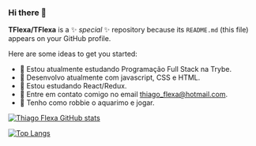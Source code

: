 ### Hi there 👋

**TFlexa/TFlexa** is a ✨ _special_ ✨ repository because its `README.md` (this file) appears on your GitHub profile.

Here are some ideas to get you started:

- 🔭 Estou atualmente estudando Programação Full Stack na Trybe.
- 💬 Desenvolvo atualmente com javascript, CSS e HTML.
- 🌱 Estou estudando React/Redux.
- 💬 Entre em contato comigo no email thiago_flexa@hotmail.com.
- 🔭 Tenho como robbie o aquarimo e jogar.

[![Thiago Flexa GitHub stats](https://github-readme-stats.vercel.app/api?username=TFlexa)](https://github.com/anuraghazra/github-readme-stats)

[![Top Langs](https://github-readme-stats.vercel.app/api/top-langs/?username=TFlexa)](https://github.com/anuraghazra/github-readme-stats)
